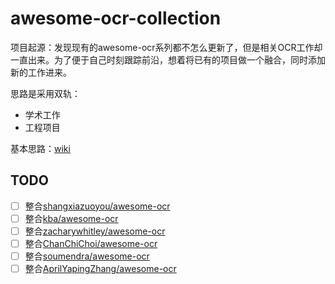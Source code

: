 # awesome-ocr-collection

项目起源：发现现有的awesome-ocr系列都不怎么更新了，但是相关OCR工作却一直出来。为了便于自己时刻跟踪前沿，想着将已有的项目做一个融合，同时添加新的工作进来。

思路是采用双轨：

- 学术工作
- 工程项目

基本思路：[wiki](https://github.com/SWHL/awesome-ocr-collection/wiki/%E5%9F%BA%E6%9C%AC%E6%80%9D%E8%B7%AF)

## TODO

- [ ] 整合[shangxiazuoyou/awesome-ocr](https://github.com/shangxiazuoyou/awesome-ocr)
- [ ] 整合[kba/awesome-ocr](https://github.com/kba/awesome-ocr)
- [ ] 整合[zacharywhitley/awesome-ocr](https://github.com/zacharywhitley/awesome-ocr)
- [ ] 整合[ChanChiChoi/awesome-ocr](https://github.com/ChanChiChoi/awesome-ocr)
- [ ] 整合[soumendra/awesome-ocr](https://github.com/soumendra/awesome-ocr)
- [ ] 整合[AprilYapingZhang/awesome-ocr](https://github.com/AprilYapingZhang/awesome-ocr)
